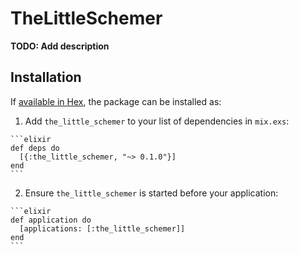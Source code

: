 # TheLittleSchemer

**TODO: Add description**

## Installation

If [available in Hex](https://hex.pm/docs/publish), the package can be installed as:

  1. Add `the_little_schemer` to your list of dependencies in `mix.exs`:

    ```elixir
    def deps do
      [{:the_little_schemer, "~> 0.1.0"}]
    end
    ```

  2. Ensure `the_little_schemer` is started before your application:

    ```elixir
    def application do
      [applications: [:the_little_schemer]]
    end
    ```

